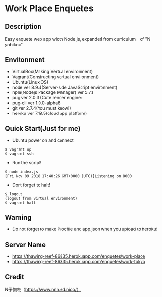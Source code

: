 # Work Place Enquetes
## Description
Easy enquete web app wioth Node.js, expanded from
curriculum　of "N yobikou"

## Envitonment
* VirtualBox(Making Vertual environment)
* Vagrant(Constructing vertual environment)
* Ubuntu(Linux OS)
* node ver 8.9.4(Server-side JavaScript environment)
* npm(Nodejs Package Manager) ver 5.7.1
* pug ver 2.0.3 (Cute render engine)
* pug-cli ver 1.0.0-alpha6
* git ver 2.7.4(You must know!)
* heroku ver 7.18.5(cloud app platform)

## Quick Start(Just for me)
- Ubuntu power on and connect
```
$ vagrant up
$ vagrant ssh
```

- Run the script!
```
$ node index.js
[Fri Nov 09 2018 17:40:26 GMT+0000 (UTC)]Listening on 8000
```

- Dont forget to halt!
```
$ logout
(logout from virtual environment)
$ vagrant halt
```

## Warning
* Do not forget to make Procfile and app.json when you upload to heroku!

## Server Name
* https://thawing-reef-86835.herokuapp.com/enquetes/work-place
* https://thawing-reef-86835.herokuapp.com/enquetes/work-tokyo
## Credit
N予備校（https://www.nnn.ed.nico/）

